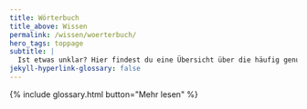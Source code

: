 ```yaml
---
title: Wörterbuch
title_above: Wissen
permalink: /wissen/woerterbuch/
hero_tags: toppage
subtitle: |
  Ist etwas unklar? Hier findest du eine Übersicht über die häufig genutzte Begriffe in Bezug auf INTIA.
jekyll-hyperlink-glossary: false
---
```


{% include glossary.html button="Mehr lesen" %}

